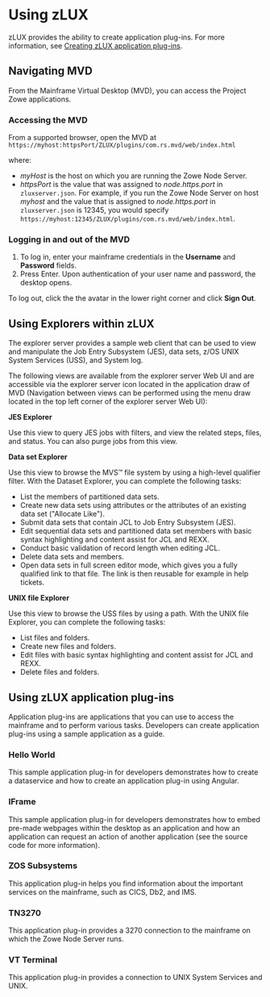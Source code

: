 # Using zLUX

zLUX provides the ability to create application plug-ins. For more information, see [Creating zLUX application plug-ins](mvd-plugincreateappplugin.md). 

## Navigating MVD


From the Mainframe Virtual Desktop (MVD), you can access the Project Zowe applications. 

### Accessing the MVD

From a supported browser, open the MVD at `https://myhost:httpsPort/ZLUX/plugins/com.rs.mvd/web/index.html`
    
where:

-   *myHost* is the host on which you are running the Zowe Node Server.
-   *httpsPort* is the value that was assigned to *node.https.port* in `zluxserver.json`.
    For example, if you run the Zowe Node Server on host *myhost* and the value that is assigned to *node.https.port* in `zluxserver.json` is 12345, you would specify `https://myhost:12345/ZLUX/plugins/com.rs.mvd/web/index.html`.


### Logging in and out of the MVD

1. To log in, enter your mainframe credentials in the **Username** and  **Password** fields.
2. Press Enter. Upon authentication of your user name and password, the desktop opens.

To log out, click the the avatar in the lower right corner and click **Sign Out**.

## Using Explorers within zLUX
The explorer server provides a sample web client that can be used to view and manipulate the Job Entry Subsystem (JES), data sets, z/OS UNIX System Services (USS), and System log.

The following views are available from the explorer server Web UI and are accessible via the explorer server icon located in the application draw of MVD (Navigation between views can be performed using the menu draw located in the top left corner of the explorer server Web UI):

**JES Explorer**

  Use this view to query JES jobs with filters, and view the related steps, files, and status. You can also purge jobs from this view.

**Data set Explorer**

  Use this view to browse the MVS™ file system by using a high-level qualifier filter. With the Dataset Explorer, you can complete the following tasks:

  - List the members of partitioned data sets.
  - Create new data sets using attributes or the attributes of an existing data set ("Allocate Like").
  - Submit data sets that contain JCL to Job Entry Subsystem (JES).
  - Edit sequential data sets and partitioned data set members with basic syntax highlighting and content assist for JCL and REXX.
  - Conduct basic validation of record length when editing JCL.
  - Delete data sets and members.
  - Open data sets in full screen editor mode, which gives you a fully qualified link to that file. The link is then reusable for example in help tickets.

**UNIX file Explorer**

  Use this view to browse the USS files by using a path. With the UNIX file Explorer, you can complete the following tasks:

 - List files and folders.
 - Create new files and folders.
 - Edit files with basic syntax highlighting and content assist for JCL and REXX.
 - Delete files and folders.

## Using zLUX application plug-ins

Application plug-ins are applications that you can use to access the mainframe and to perform various tasks. Developers can create application plug-ins using a sample application as a guide. 

### Hello World
This sample application plug-in for developers demonstrates how to create a dataservice and how to create an application plug-in using Angular.

### IFrame
This sample application plug-in for developers demonstrates how to embed pre-made webpages within the desktop as an application and how an application can request an action of another application (see the source code for more information).

### ZOS Subsystems
This application plug-in helps you find information about the important services on the mainframe, such as CICS, Db2, and IMS.

### TN3270
This application plug-in provides a 3270 connection to the mainframe on
which the Zowe Node Server runs. 

### VT Terminal 
This application plug-in provides a connection to UNIX System Services and UNIX.
